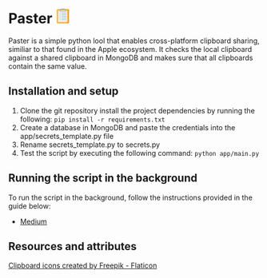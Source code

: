 # Paster <img src="app/clipboard.png" width="30">

Paster is a simple python lool that enables cross-platform clipboard sharing, similiar to that found in the
Apple ecosystem. It checks the local clipboard against a shared clipboard in MongoDB and makes sure that all 
clipboards contain the same value.


## Installation and setup

1. Clone the git repository install the project dependencies by running the following:
```pip install -r requirements.txt ```
2. Create a database in MongoDB and paste the credentials into the app/secrets_template.py file
3. Rename secrets_template.py to secrets.py
4. Test the script by executing the following command:
```python app/main.py```

## Running the script in the background

To run the script in the background, follow the instructions provided in the guide below:
* [Medium](https://github.com/mobxjs/mobx)

## Resources and attributes

<a href="https://www.flaticon.com/free-icons/clipboard" title="clipboard icons">Clipboard icons created by Freepik - Flaticon</a>